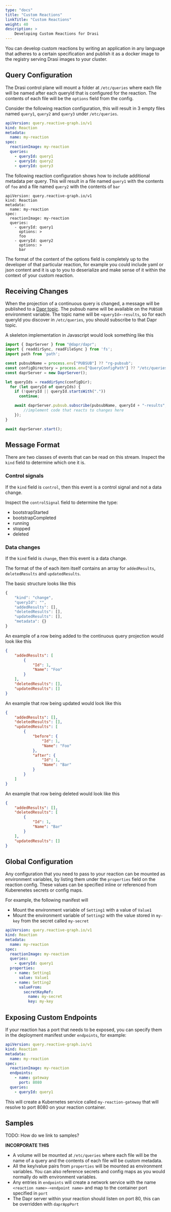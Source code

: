 ```yaml
---
type: "docs"
title: "Custom Reactions"
linkTitle: "Custom Reactions"
weight: 40
description: >
    Developing Custom Reactions for Drasi
---
```


You can develop custom reactions by writing an application in any language that adheres to a certain specification and publish it as a docker image to the registry serving Drasi images to your cluster.

## Query Configuration

The Drasi control plane will mount a folder at `/etc/queries` where each file will be named after each queryId that is configured for the reaction.  The contents of each file will be the `options` field from the config.

Consider the following reaction configuration, this will result in 3 empty files named `query1`, `query2` and `query3` under `/etc/queries`.

```yaml {hl_lines=["7-11"]}
apiVersion: query.reactive-graph.io/v1
kind: Reaction
metadata:
  name: my-reaction
spec:
  reactionImage: my-reaction
  queries:
    - queryId: query1
    - queryId: query2
    - queryId: query3
```

The following reaction configuration shows how to include additional metadata per query.  This will result in a file named `query1` with the contents of `foo` and a file named `query2` with the contents of `bar`

```yaml{hl_lines=["9-10","12-13"]}
apiVersion: query.reactive-graph.io/v1
kind: Reaction
metadata:
  name: my-reaction
spec:
  reactionImage: my-reaction
  queries:
    - queryId: query1
      options: >
      foo
    - queryId: query2
      options: >
      bar
```

The format of the content of the options field is completely up to the developer of that particular reaction, for example you could include yaml or json content and it is up to you to deserialize and make sense of it within the context of your custom reaction.

## Receiving Changes

When the projection of a continuous query is changed, a message will be published to a [Dapr topic](https://docs.dapr.io/developing-applications/building-blocks/pubsub/howto-publish-subscribe/#subscribe-to-topics). The pubsub name will be available on the `PUBSUB` environment variable. The topic name will be `<queryId>-results`, so for each queryId you discover in `/etc/queries`, you should subscribe to that Dapr topic.

A skeleton implementation in Javascript would look something like this

```js
import { DaprServer } from "@dapr/dapr";
import { readdirSync, readFileSync } from 'fs';
import path from 'path';

const pubsubName = process.env["PUBSUB"] ?? "rg-pubsub";
const configDirectory = process.env["QueryConfigPath"] ?? "/etc/queries";
const daprServer = new DaprServer();

let queryIds = readdirSync(configDir);
  for (let queryId of queryIds) {
    if (!queryId || queryId.startsWith("."))
      continue;

    await daprServer.pubsub.subscribe(pubsubName, queryId + "-results", (changes) => {
        //implement code that reacts to changes here
    });
}

await daprServer.start();
```

## Message Format

There are two classes of events that can be read on this stream.  Inspect the `kind` field to determine which one it is.

### Control signals

If the `kind` field is `control`, then this event is a control signal and not a data change.

Inspect the `controlSignal` field to determine the type:

- bootstrapStarted
- bootstrapCompleted
- running
- stopped
- deleted

### Data changes

If the `kind` field is `change`, then this event is a data change.

The format of the of each item itself contains an array for `addedResults`, `deletedResults` and `updatedResults`.

The basic structure looks like this

```js
{
    "kind": "change",
    "queryId": "",
    "addedResults": [],
    "deletedResults": [],
    "updatedResults": [],
    "metadata": {}
}
```

An example of a row being added to the continuous query projection would look like this

```json {hl_lines=["2-7"]}
{
    "addedResults": [
        {
            "Id": 1,
            "Name": "Foo"
        }
    ],
    "deletedResults": [],
    "updatedResults": []
}
```

An example that row being updated would look like this

```json {hl_lines=["4-15"]}
{
    "addedResults": [],
    "deletedResults": [],
    "updatedResults": [
        {
            "before": {
                "Id": 1,
                "Name": "Foo"
            },
            "after": {
                "Id": 1,
                "Name": "Bar"
            }
        }
    ]
}
```

An example that row being deleted would look like this

```json {hl_lines=["3-8"]}
{
    "addedResults": [],
    "deletedResults": [
        {
            "Id": 1,
            "Name": "Bar"
        }
    ],
    "updatedResults": []
}
```

## Global Configuration

Any configuration that you need to pass to your reaction can be mounted as environment variables, by listing them under the `properties` field on the reaction config.  These values can be specified inline or referenced from Kuberenetes secrets or config maps.

For example, the following manifest will 
- Mount the environment variable of `Setting1` with a value of `Value1`
- Mount the environment variable of `Setting2` with the value stored in `my-key` from the secret called `my-secret`

```yaml {hl_lines=["9-16"]}
apiVersion: query.reactive-graph.io/v1
kind: Reaction
metadata:
  name: my-reaction
spec:
  reactionImage: my-reaction
  queries:
    - queryId: query1
  properties:
    - name: Setting1
      value: Value1
    - name: Setting2
      valueFrom:
        secretKeyRef:
          name: my-secret
          key: my-key
```

## Exposing Custom Endpoints

If your reaction has a port that needs to be exposed, you can specify them in the deployment manifest under `endpoints`, for example:

```yaml {hl_lines=["7-9"]}
apiVersion: query.reactive-graph.io/v1
kind: Reaction
metadata:
  name: my-reaction
spec:
  reactionImage: my-reaction
  endpoints:
    - name: gateway
      port: 8080
  queries:
    - queryId: query1
```

This will create a Kubernetes service called `my-reaction-gateway` that will resolve to port 8080 on your reaction container.

## Samples

TODO: How do we link to samples?


**INCORPORATE THIS**
 - A volume will be mounted at `/etc/queries` where each file will be the name of a query and the contents of each file will be custom metadata.
- All the key/value pairs from `properties` will be mounted as environment variables.  You can also reference secrets and config maps as you would normally do with environment variables.
- Any entries in `endpoints` will create a network service with the name `<reaction name>-<endpoint name>` and map to the container port specified in `port`
- The Dapr server within your reaction should listen on port 80, this can be overridden with `daprAppPort`
